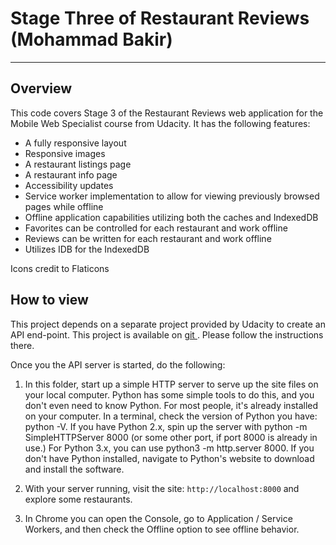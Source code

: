 # Stage Three of Restaurant Reviews (Mohammad Bakir)
---
## Overview

This code covers Stage 3 of the Restaurant Reviews web application for the Mobile Web Specialist course from Udacity. It has the following features:

* A fully responsive layout
* Responsive images
* A restaurant listings page
* A restaurant info page
* Accessibility updates
* Service worker implementation to allow for viewing previously browsed pages while offline
* Offline application capabilities utilizing both the caches and IndexedDB
* Favorites can be controlled for each restaurant and work offline
* Reviews can be written for each restaurant and work offline
* Utilizes IDB for the IndexedDB

Icons credit to Flaticons

## How to view

This project depends on a separate project provided by Udacity to create an API end-point. This project is available on [git ](https://github.com/udacity/mws-restaurant-stage-3). Please follow the instructions there.

Once you the API server is started, do the following:

1. In this folder, start up a simple HTTP server to serve up the site files on your local computer. Python has some simple tools to do this, and you don't even need to know Python. For most people, it's already installed on your computer.
In a terminal, check the version of Python you have: python -V. If you have Python 2.x, spin up the server with python -m SimpleHTTPServer 8000 (or some other port, if port 8000 is already in use.) For Python 3.x, you can use python3 -m http.server 8000. If you don't have Python installed, navigate to Python's website to download and install the software.

2. With your server running, visit the site: `http://localhost:8000` and explore some restaurants.

3. In Chrome you can open the Console, go to Application / Service Workers, and then check the Offline option to see offline behavior.
